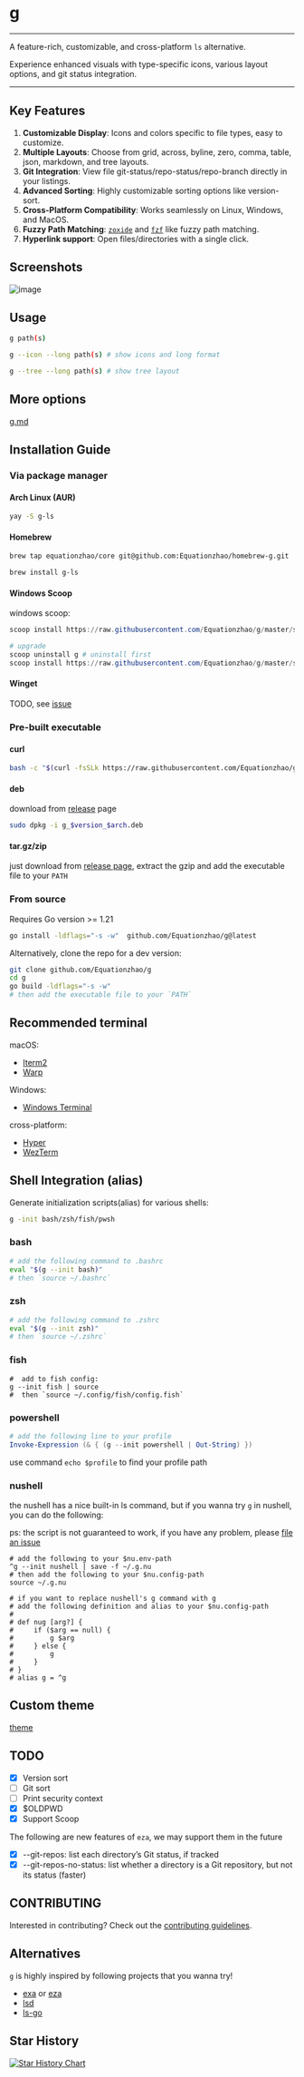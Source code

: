 # g

---

A feature-rich, customizable, and cross-platform `ls` alternative.

Experience enhanced visuals with type-specific icons, various layout options, and git status integration.

---

## Key Features

1. **Customizable Display**: Icons and colors specific to file types, easy to customize.
2. **Multiple Layouts**: Choose from grid, across, byline, zero, comma, table, json, markdown, and tree layouts.
3. **Git Integration**: View file git-status/repo-status/repo-branch directly in your listings.
4. **Advanced Sorting**: Highly customizable sorting options like version-sort.
5. **Cross-Platform Compatibility**: Works seamlessly on Linux, Windows, and MacOS.
6. **Fuzzy Path Matching**: [`zoxide`](https://github.com/ajeetdsouza/zoxide) and [`fzf`](https://github.com/junegunn/fzf) like fuzzy path matching.
7. **Hyperlink support**: Open files/directories with a single click.

## Screenshots

![image](asset/screenshot_3.png)

## Usage

```bash
g path(s)
```

```bash
g --icon --long path(s) # show icons and long format
```

```bash
g --tree --long path(s) # show tree layout
```

## More options

[g.md](docs/g.md)

## Installation Guide

### Via package manager

#### Arch Linux (AUR)

```bash
yay -S g-ls
```

#### Homebrew

```bash
brew tap equationzhao/core git@github.com:Equationzhao/homebrew-g.git
```

```bash
brew install g-ls
```

#### Windows Scoop

windows scoop:

```powershell
scoop install https://raw.githubusercontent.com/Equationzhao/g/master/scoop/g.json
```

```powershell
# upgrade
scoop uninstall g # uninstall first
scoop install https://raw.githubusercontent.com/Equationzhao/g/master/scoop/g.json
```

#### Winget

TODO, see [issue](https://github.com/Equationzhao/g/issues/119)

### Pre-built executable

#### curl

```sh
bash -c "$(curl -fsSLk https://raw.githubusercontent.com/Equationzhao/g/master/script/install.sh)"
```

#### deb

download from [release](https://github.com/Equationzhao/g/releases) page

```bash
sudo dpkg -i g_$version_$arch.deb
```

#### tar.gz/zip

just download from [release page](https://github.com/Equationzhao/g/releases), extract the gzip and add the executable file to your `PATH`

### From source

Requires Go version >= 1.21

```bash
go install -ldflags="-s -w"  github.com/Equationzhao/g@latest
```

Alternatively, clone the repo for a dev version:

```bash
git clone github.com/Equationzhao/g
cd g
go build -ldflags="-s -w" 
# then add the executable file to your `PATH`
```

## Recommended terminal

macOS:
- [Iterm2](https://iterm2.com/)
- [Warp](https://www.warp.dev)

Windows:
- [Windows Terminal](https://github.com/microsoft/terminal)

cross-platform:
- [Hyper](https://hyper.is/)
- [WezTerm](https://wezfurlong.org/wezterm/index.html)


## Shell Integration (alias)

Generate initialization scripts(alias) for various shells:

```bash
g -init bash/zsh/fish/pwsh
```

### bash

```.bash
# add the following command to .bashrc
eval "$(g --init bash)"
# then `source ~/.bashrc`
```

### zsh

```zsh
# add the following command to .zshrc
eval "$(g --init zsh)"
# then `source ~/.zshrc`
```

### fish

```fish
#  add to fish config:
g --init fish | source
#  then `source ~/.config/fish/config.fish`
```

### powershell

```powershell
# add the following line to your profile
Invoke-Expression (& { (g --init powershell | Out-String) })
```

use command `echo $profile` to find your profile path

### nushell

the nushell has a nice built-in ls command, but if you wanna try `g` in nushell, you can do the following:

ps: the script is not guaranteed to work, if you have any problem, please [file an issue](https://github.com/Equationzhao/g/issues/new/choose)

```nu
# add the following to your $nu.env-path
^g --init nushell | save -f ~/.g.nu
# then add the following to your $nu.config-path
source ~/.g.nu

# if you want to replace nushell's g command with g
# add the following definition and alias to your $nu.config-path
#
# def nug [arg?] {
#     if ($arg == null) {
#         g $arg
#     } else {
#         g
#     }
# }
# alias g = ^g
```

## Custom theme

[theme](THEME.md)

## TODO
- [x] Version sort
- [ ] Git sort
- [ ] Print security context
- [x] $OLDPWD
- [x] Support Scoop

The following are new features of `eza`, we may support them in the future
- [x] --git-repos: list each directory’s Git status, if tracked
- [x] --git-repos-no-status: list whether a directory is a Git repository, but not its status (faster)

## CONTRIBUTING

Interested in contributing? Check out the [contributing guidelines](./CONTRIBUTING.md).

## Alternatives

`g` is highly inspired by following projects that you wanna try!

- [exa](https://github.com/ogham/exa) or [eza](https://github.com/eza-community/eza)
- [lsd](https://github.com/lsd-rs/lsd)
- [ls-go](https://github.com/acarl005/ls-go)

## Star History

[![Star History Chart](https://api.star-history.com/svg?repos=Equationzhao/g&type=Date)](https://star-history.com/#Equationzhao/g&Date)
